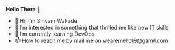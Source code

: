 **Hello There 👋**
- 👋 Hi, I’m Shivam Wakade
- 👀 I’m interested in something that thrilled me like new IT skills
- 🌱 I’m currently learning DevOps
- 📫 How to reach me by mail me on wearemello19@gamil.com

<!---
ShivamWakade/ShivamWakade is a ✨ special ✨ repository because its `README.md` (this file) appears on your GitHub profile.
You can click the Preview link to take a look at your changes.
--->
